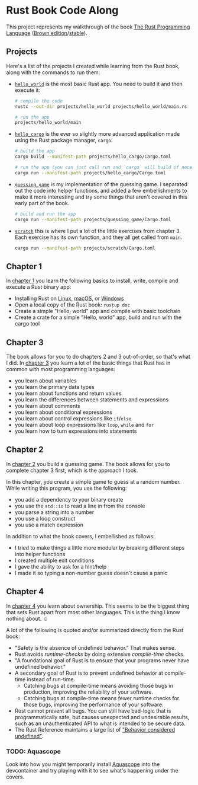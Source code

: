 # Rust Book Code Along

This project represents my walkthrough of the book [The Rust Programming Language](https://rust-book.cs.brown.edu/ch01-01-installation.html) ([Brown edition](https://rust-book.cs.brown.edu/experiment-intro.html)/[stable](https://doc.rust-lang.org/book/ch01-01-installation.html)).

## Projects

Here's a list of the projects I created while learning from the Rust book, along with the commands to run them:

- [`hello_world`](./projects/hello_world/main.rs) is the most basic Rust app. You need to build it and then execute it:

  ```bash
  # compile the code
  rustc --out-dir projects/hello_world projects/hello_world/main.rs

  # run the app
  projects/hello_world/main
  ```

- [`hello_cargo`](./projects/hello_cargo/src/main.rs) is the ever so slightly more advanced application made using the Rust package manager, `cargo`.

  ```bash
  # build the app
  cargo build --manifest-path projects/hello_cargo/Cargo.toml

  # run the app (you can just call run and `cargo` will build if necessary)
  cargo run --manifest-path projects/hello_cargo/Cargo.toml
  ```

- [`guessing_game`](./projects/guessing_game/src/main.rs) is my implementation of the guessing game. I separated out the code into helper functions, and added a few embellishments to make it more interesting and try some things that aren't covered in this early part of the book.

  ```bash
  # build and run the app
  cargo run --manifest-path projects/guessing_game/Cargo.toml
  ```

- [`scratch`](./projects/scratch/src/main.rs) this is where I put a lot of the little exercises from chapter 3. Each exercise has its own function, and they all get called from `main`.

  ```bash
  cargo run --manifest-path projects/scratch/Cargo.toml
  ```

## Chapter 1

In [chapter 1](https://rust-book.cs.brown.edu/ch01-00-getting-started.html) you learn the following basics to install, write, compile and execute a Rust binary app:

- Installing Rust on [Linux](https://rust-book.cs.brown.edu/ch01-01-installation.html#installing-rustup-on-linux-or-macos), [macOS](https://rust-book.cs.brown.edu/ch01-01-installation.html#installing-rustup-on-linux-or-macos), or [Windows](https://rust-book.cs.brown.edu/ch01-01-installation.html#installing-rustup-on-windows)
- Open a local copy of the Rust book: `rustup doc`
- Create a simple "Hello, world" app and compile with basic toolchain
- Create a crate for a simple "Hello, world" app, build and run with the cargo tool

## Chapter 3

The book allows for you to do chapters 2 and 3 out-of-order, so that's what I did. In [chapter 3](https://rust-book.cs.brown.edu/ch03-00-common-programming-concepts.html) you learn a lot of the basic things that Rust has in common with most programming languages:

- you learn about variables
- you learn the primary data types
- you learn about functions and return values
- you learn the differences between statements and expressions
- you learn about comments
- you learn about conditional expressions
- you learn about control expressions like `if`/`else`
- you learn about loop expressions like `loop`, `while` and `for`
- you learn how to turn expressions into statements

## Chapter 2

In [chapter 2](https://rust-book.cs.brown.edu/ch02-00-guessing-game-tutorial.html) you build a guessing game. The book allows for you to complete chapter 3 first, which is the approach I took.

In this chapter, you create a simple game to guess at a random number. While writing this program, you use the following:

- you add a dependency to your binary create
- you use the `std::io` to read a line in from the console
- you parse a string into a number
- you use a loop construct
- you use a match expression

In addition to what the book covers, I embellished as follows:

- I tried to make things a little more modular by breaking different steps into helper functions
- I created multiple exit conditions
- I gave the ability to ask for a hint/help
- I made it so typing a non-number guess doesn't cause a panic

## Chapter 4

In [chapter 4](https://rust-book.cs.brown.edu/ch04-00-understanding-ownership.html) you learn about ownership. This seems to be the biggest thing that sets Rust apart from most other languages. This is the thing I know nothing about. ☺️

A lot of the following is quoted and/or summarized directly from the Rust book:

- "Safety is the absence of undefined behavior." That makes sense.
- Rust avoids _runtime-checks_ by doing extensive _compile-time_ checks.
- "A foundational goal of Rust is to ensure that your programs never have undefined behavior."
- A secondary goal of Rust is to prevent undefined behavior at compile-time instead of run-time.
  - Catching bugs at compile-time means avoiding those bugs in production, improving the reliability of your software.
  - Catching bugs at compile-time means fewer runtime checks for those bugs, improving the performance of your software.
- Rust cannot prevent all bugs. You can still have bad-logic that is programmatically safe, but causes unexpected and undesirable results, such as an unauthenticated API to what is intended to be secure data.
- The Rust Reference maintains a large list of ["Behavior considered undefined"](https://doc.rust-lang.org/reference/behavior-considered-undefined.html).

### TODO: Aquascope

Look into how you might temporarily install [Aquascope](https://github.com/cognitive-engineering-lab/aquascope) into the devcontainer and try playing with it to see what's happening under the covers.

[//]: # (cSpell:ignore Aquascope,)
